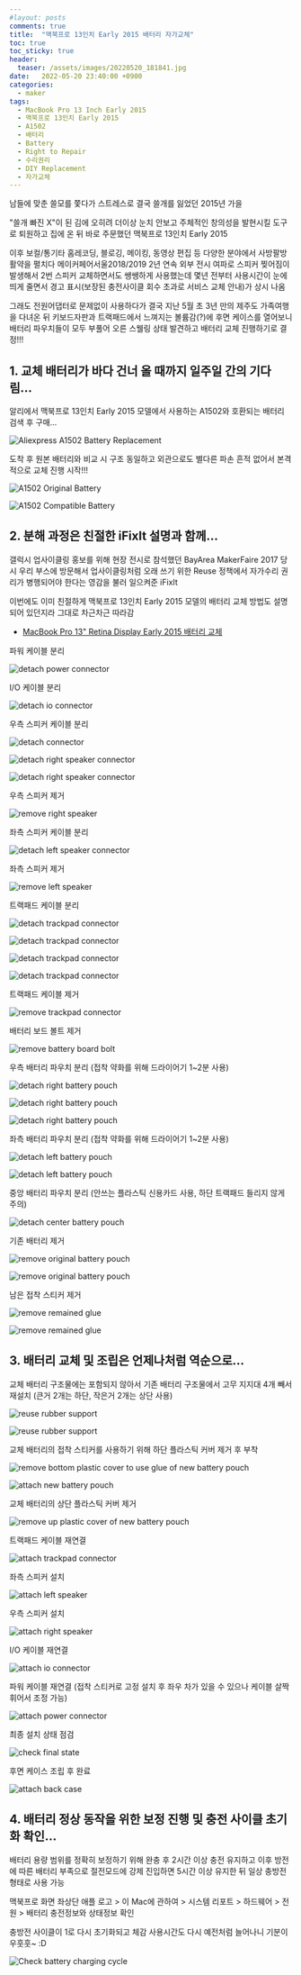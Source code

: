 ```yaml
---
#layout: posts
comments: true
title:  "맥북프로 13인치 Early 2015 배터리 자가교체"
toc: true
toc_sticky: true
header:
  teaser: /assets/images/20220520_181841.jpg
date:   2022-05-20 23:40:00 +0900
categories:
  - maker
tags:
  - MacBook Pro 13 Inch Early 2015
  - 맥북프로 13인치 Early 2015
  - A1502
  - 배터리
  - Battery
  - Right to Repair
  - 수리권리
  - DIY Replacement
  - 자가교체
---
```

남들에 맞춘 쓸모를 쫓다가 스트레스로 결국 쓸개를 잃었던 2015년 가을

"쓸개 빠진 X"이 된 김에 오히려 더이상 눈치 안보고 주체적인 창의성을 발현시킬 도구로 퇴원하고 집에 온 뒤 바로 주문했던 맥북프로 13인치 Early 2015

이후 보컬/통기타 홈레코딩, 블로깅, 메이킹, 동영상 편집 등 다양한 분야에서 사방팔방 활약을 펼치다 메이커페어서울2018/2019 2년 연속 외부 전시 여파로 스피커 찢어짐이 발생해서 2번 스피커 교체하면서도 쌩쌩하게 사용했는데 몇년 전부터 사용시간이 눈에 띄게 줄면서 경고 표시(보장된 충전사이클 회수 초과로 서비스 교체 안내)가 상시 나옴

그래도 전원어댑터로 문제없이 사용하다가 결국 지난 5월 초 3년 만의 제주도 가족여행을 다녀온 뒤 키보드자판과 트랙패드에서 느껴지는 볼륨감(?)에 후면 케이스를 열어보니 배터리 파우치들이 모두 부풀어 오른 스웰링 상태 발견하고 배터리 교체 진행하기로 결정!!!

## 1. 교체 배터리가 바다 건너 올 때까지 일주일 간의 기다림...

알리에서 맥북프로 13인치 Early 2015 모델에서 사용하는 A1502와 호환되는 배터리 검색 후 구매...

![Aliexpress A1502 Battery Replacement](/assets/images/SmartSelect_20220520-233205_AliExpress.jpg)

도착 후 원본 배터리와 비교 시 구조 동일하고 외관으로도 별다른 파손 흔적 없어서 본격적으로 교체 진행 시작!!!

![A1502 Original Battery](/assets/images/20220520_172916.jpg)

![A1502 Compatible Battery](/assets/images/20220520_173522.jpg)

## 2. 분해 과정은 친절한 iFixIt 설명과 함께...

갤럭시 업사이클링 홍보를 위해 현장 전시로 참석했던 BayArea MakerFaire 2017 당시 우리 부스에 방문해서 업사이클링처럼 오래 쓰기 위한 Reuse 정책에서 자가수리 권리가 병행되어야 한다는 영감을 불러 일으켜준 iFixIt

이번에도 이미 친절하게 맥북프로 13인치 Early 2015 모델의 배터리 교체 방법도 설명되어 있던지라 그대로 차근차근 따라감

- [MacBook Pro 13" Retina Display Early 2015 배터리 교체](https://ko.ifixit.com/Guide/MacBook+Pro+13-Inch+Retina+Display+Early+2015+배터리+교체/45137)

파워 케이블 분리

![detach power connector](/assets/images/20220520_173834.jpg)

I/O 케이블 분리

![detach io connector](/assets/images/20220520_174039.jpg)

우측 스피커 케이블 분리

![detach connector](/assets/images/20220520_174249.jpg)

![detach right speaker connector](/assets/images/20220520_174337.jpg)

![detach right speaker connector](/assets/images/20220520_174410.jpg)

우측 스피커 제거

![remove right speaker](/assets/images/20220520_174549.jpg)

좌측 스피커 케이블 분리

![detach left speaker connector](/assets/images/20220520_174630.jpg)

좌측 스피커 제거

![remove left speaker](/assets/images/20220520_174749.jpg)

트랙패드 케이블 분리

![detach trackpad connector](/assets/images/20220520_174820.jpg)

![detach trackpad connector](/assets/images/20220520_174907.jpg)

![detach trackpad connector](/assets/images/20220520_175012.jpg)

![detach trackpad connector](/assets/images/20220520_175105.jpg)

트랙패드 케이블 제거

![remove trackpad connector](/assets/images/20220520_175142.jpg)

배터리 보드 볼트 제거

![remove battery board bolt](/assets/images/20220520_175314.jpg)

우측 배터리 파우치 분리 (접착 약화를 위해 드라이어기 1~2분 사용)

![detach right battery pouch](/assets/images/20220520_180121.jpg)

![detach right battery pouch](/assets/images/20220520_180420.jpg)

![detach right battery pouch](/assets/images/20220520_180927.jpg)

좌측 배터리 파우치 분리 (접착 약화를 위해 드라이어기 1~2분 사용)

![detach left battery pouch](/assets/images/20220520_181103.jpg)

![detach left battery pouch](/assets/images/20220520_181442.jpg)

중앙 배터리 파우치 분리 (안쓰는 플라스틱 신용카드 사용, 하단 트랙패드 들리지 않게 주의)

![detach center battery pouch](/assets/images/20220520_181841.jpg)

기존 배터리 제거

![remove original battery pouch](/assets/images/20220520_182407.jpg)

![remove original battery pouch](/assets/images/20220520_182446.jpg)

남은 접착 스티커 제거

![remove remained glue](/assets/images/20220520_182420.jpg)

![remove remained glue](/assets/images/20220520_182815.jpg)

## 3. 배터리 교체 및 조립은 언제나처럼 역순으로...

교체 배터리 구조물에는 포함되지 않아서 기존 배터리 구조물에서 고무 지지대 4개 빼서 재설치 (큰거 2개는 하단, 작은거 2개는 상단 사용)

![reuse rubber support](/assets/images/20220520_183726.jpg)

![reuse rubber support](/assets/images/20220520_185137.jpg)

교체 배터리의 접착 스티커를 사용하기 위해 하단 플라스틱 커버 제거 후 부착

![remove bottom plastic cover to use glue of new battery pouch](/assets/images/20220520_185356.jpg)

![attach new battery pouch](/assets/images/20220520_185535.jpg)

교체 배터리의 상단 플라스틱 커버 제거

![remove up plastic cover of new battery pouch](/assets/images/20220520_185646.jpg)

트랙패드 케이블 재연결

![attach trackpad connector](/assets/images/20220520_190123.jpg)

좌측 스피커 설치

![attach left speaker](/assets/images/20220520_190339.jpg)

우측 스피커 설치

![attach right speaker](/assets/images/20220520_190545.jpg)

I/O 케이블 재연결

![attach io connector](/assets/images/20220520_190625.jpg)

파워 케이블 재연결 (접착 스티커로 고정 설치 후 좌우 차가 있을 수 있으나 케이블 살짝 휘어서 조정 가능) 

![attach power connector](/assets/images/20220520_191011.jpg)

최종 설치 상태 점검

![check final state](/assets/images/20220520_191147.jpg)

후면 케이스 조립 후 완료

![attach back case](/assets/images/20220520_191310.jpg)

## 4. 배터리 정상 동작을 위한 보정 진행 및 충전 사이클 초기화 확인...

배터리 용량 범위를 정확히 보정하기 위해 완충 후 2시간 이상 충전 유지하고 이후 방전에 따른 배터리 부족으로 절전모드에 강제 진입하면 5시간 이상 유지한 뒤 일상 충방전 형태로 사용 가능

맥북프로 화면 좌상단 애플 로고 > 이 Mac에 관하여 > 시스템 리포트 > 하드웨어 > 전원 > 배터리 충전정보와 상태정보 확인 

충방전 사이클이 1로 다시 초기화되고 체감 사용시간도 다시 예전처럼 늘어나니 기분이 우훗훗~ :D

![Check battery charging cycle](/assets/images/new_battery_charging_cycle_20220520.png)

